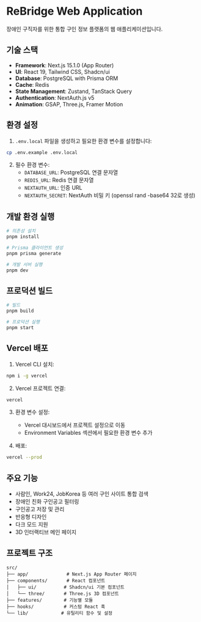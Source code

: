 # ReBridge Web Application

장애인 구직자를 위한 통합 구인 정보 플랫폼의 웹 애플리케이션입니다.

## 기술 스택

- **Framework**: Next.js 15.1.0 (App Router)
- **UI**: React 19, Tailwind CSS, Shadcn/ui
- **Database**: PostgreSQL with Prisma ORM
- **Cache**: Redis
- **State Management**: Zustand, TanStack Query
- **Authentication**: NextAuth.js v5
- **Animation**: GSAP, Three.js, Framer Motion

## 환경 설정

1. `.env.local` 파일을 생성하고 필요한 환경 변수를 설정합니다:

```bash
cp .env.example .env.local
```

2. 필수 환경 변수:
   - `DATABASE_URL`: PostgreSQL 연결 문자열
   - `REDIS_URL`: Redis 연결 문자열
   - `NEXTAUTH_URL`: 인증 URL
   - `NEXTAUTH_SECRET`: NextAuth 비밀 키 (openssl rand -base64 32로 생성)

## 개발 환경 실행

```bash
# 의존성 설치
pnpm install

# Prisma 클라이언트 생성
pnpm prisma generate

# 개발 서버 실행
pnpm dev
```

## 프로덕션 빌드

```bash
# 빌드
pnpm build

# 프로덕션 실행
pnpm start
```

## Vercel 배포

1. Vercel CLI 설치:
```bash
npm i -g vercel
```

2. Vercel 프로젝트 연결:
```bash
vercel
```

3. 환경 변수 설정:
   - Vercel 대시보드에서 프로젝트 설정으로 이동
   - Environment Variables 섹션에서 필요한 환경 변수 추가

4. 배포:
```bash
vercel --prod
```

## 주요 기능

- 사람인, Work24, JobKorea 등 여러 구인 사이트 통합 검색
- 장애인 친화 구인공고 필터링
- 구인공고 저장 및 관리
- 반응형 디자인
- 다크 모드 지원
- 3D 인터랙티브 메인 페이지

## 프로젝트 구조

```
src/
├── app/              # Next.js App Router 페이지
├── components/       # React 컴포넌트
│   ├── ui/          # Shadcn/ui 기본 컴포넌트
│   └── three/       # Three.js 3D 컴포넌트
├── features/        # 기능별 모듈
├── hooks/           # 커스텀 React 훅
└── lib/            # 유틸리티 함수 및 설정
```